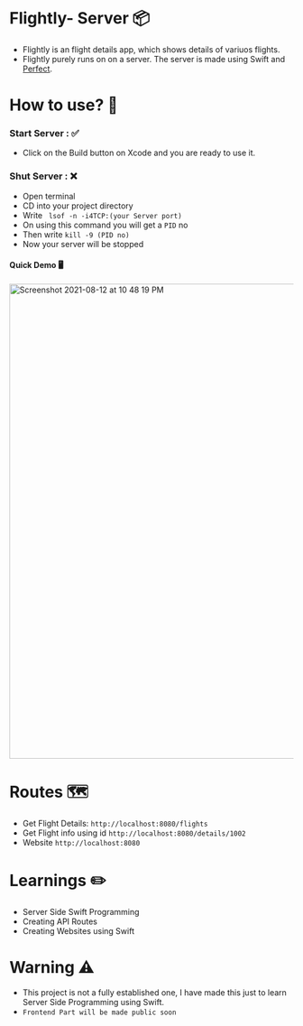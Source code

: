 # Flightly- Server 📦
* Flightly is an flight details app, which shows details of variuos flights.
* Flightly purely runs on on a server. The server is made using Swift and [Perfect](https://perfect.org).

# How to use? 🚩

### Start Server : ✅
-  Click on the Build button on Xcode and you are ready to use it.

### Shut Server : ❌
- Open terminal
- CD into your project directory
- Write ``` lsof -n -i4TCP:(your Server port)```
- On using this command you will get a ```PID``` no
- Then write ```kill -9 (PID no)``` 
- Now your server will be stopped

#### Quick Demo 🖥
<img width="842" alt="Screenshot 2021-08-12 at 10 48 19 PM" src="https://user-images.githubusercontent.com/56252259/129240291-cd181387-1aa9-42cc-b2f9-55a0c4537835.png">

# Routes 🗺
- Get Flight Details: ```http://localhost:8080/flights```
- Get Flight info using id ```http://localhost:8080/details/1002```
- Website ```http://localhost:8080```

# Learnings ✏️
- Server Side Swift Programming
- Creating API Routes
- Creating Websites using Swift

# Warning ⚠️
- This project is not a fully established one, I have made this just to learn Server Side Programming using Swift.
- ```Frontend Part will be made public soon```
